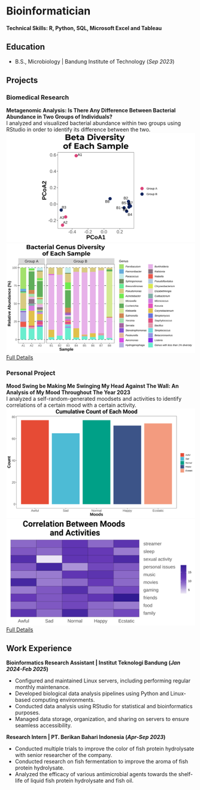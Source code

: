 # Bioinformatician

#### Technical Skills: R, Python, SQL, Microsoft Excel and Tableau

## Education	 			        		
- B.S., Microbiology | Bandung Institute of Technology (_Sep 2023_)

## Projects
### Biomedical Research
**Metagenomic Analysis: Is There Any Difference Between Bacterial Abundance in Two Groups of Individuals?**\
I analyzed and visualized bacterial abundance within two groups using RStudio in order to identify its difference between the two.\
![plot](/docs/assets/porto_betadiv.svg) ![plot](/docs/assets/porto_genusabundance.svg)\
[Full Details](https://github.com/mystogray/mystogray-undergrad-thesis)
### Personal Project
**Mood Swing be Making Me Swinging My Head Against The Wall: An Analysis of My Mood Throughout The Year 2023**\
I analyzed a self-random-generated moodsets and activities to identify correlations of a certain mood with a certain activity.\
![plot](/docs/assets/porto_mood_count.svg) ![plot](/docs/assets/porto_mood_corr.svg)\
[Full Details](https://github.com/mystogray/moodtrack)

## Work Experience
**Bioinformatics Research Assistant | Institut Teknologi Bandung (_Jan 2024-Feb 2025_)**
-	Configured and maintained Linux servers, including performing regular monthly maintenance.
-	Developed biological data analysis pipelines using Python and Linux-based computing environments.
-	Conducted data analysis using RStudio for statistical and bioinformatics purposes.
-	Managed data storage, organization, and sharing on servers to ensure seamless accessibility.


**Research Intern | PT. Berikan Bahari Indonesia (_Apr-Sep 2023_)**
- Conducted multiple trials to improve the color of fish protein hydrolysate with senior researcher of the company.
- Conducted research on fish fermentation to improve the aroma of fish protein hydrolysate.
- Analyzed the efficacy of various antimicrobial agents towards the shelf-life of liquid fish protein hydrolysate and fish oil.
